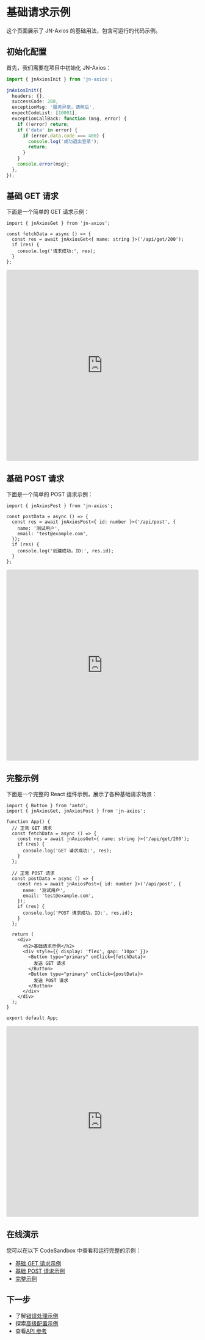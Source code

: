 # 基础请求示例

这个页面展示了 JN-Axios 的基础用法，包含可运行的代码示例。

## 初始化配置

首先，我们需要在项目中初始化 JN-Axios：

```ts
import { jnAxiosInit } from 'jn-axios';

jnAxiosInit({
  headers: {},
  successCode: 200,
  exceptionMsg: '服务异常，请稍后',
  expectCodeList: [10001],
  exceptionCallBack: function (msg, error) {
    if (!error) return;
    if ('data' in error) {
      if (error.data.code === 400) {
        console.log('成功退出登录');
        return;
      }
    }
    console.error(msg);
  },
});
```

## 基础 GET 请求

下面是一个简单的 GET 请求示例：

```tsx
import { jnAxiosGet } from 'jn-axios';

const fetchData = async () => {
  const res = await jnAxiosGet<{ name: string }>('/api/get/200');
  if (res) {
    console.log('请求成功:', res);
  }
};
```

<iframe src="https://codesandbox.io/embed/jn-axios-basic-get-request-8q6j2?fontsize=14&hidenavigation=1&theme=dark"
     style="width:100%; height:500px; border:0; border-radius: 4px; overflow:hidden;"
     title="jn-axios-basic-get-request"
     allow="accelerometer; ambient-light-sensor; camera; encrypted-media; geolocation; gyroscope; hid; microphone; midi; payment; usb; vr; xr-spatial-tracking"
     sandbox="allow-forms allow-modals allow-popups allow-presentation allow-same-origin allow-scripts"
   ></iframe>

## 基础 POST 请求

下面是一个简单的 POST 请求示例：

```tsx
import { jnAxiosPost } from 'jn-axios';

const postData = async () => {
  const res = await jnAxiosPost<{ id: number }>('/api/post', {
    name: '测试用户',
    email: 'test@example.com',
  });
  if (res) {
    console.log('创建成功，ID:', res.id);
  }
};
```

<iframe src="https://codesandbox.io/embed/jn-axios-basic-post-request-8q6j2?fontsize=14&hidenavigation=1&theme=dark"
     style="width:100%; height:500px; border:0; border-radius: 4px; overflow:hidden;"
     title="jn-axios-basic-post-request"
     allow="accelerometer; ambient-light-sensor; camera; encrypted-media; geolocation; gyroscope; hid; microphone; midi; payment; usb; vr; xr-spatial-tracking"
     sandbox="allow-forms allow-modals allow-popups allow-presentation allow-same-origin allow-scripts"
   ></iframe>

## 完整示例

下面是一个完整的 React 组件示例，展示了各种基础请求场景：

```tsx
import { Button } from 'antd';
import { jnAxiosGet, jnAxiosPost } from 'jn-axios';

function App() {
  // 正常 GET 请求
  const fetchData = async () => {
    const res = await jnAxiosGet<{ name: string }>('/api/get/200');
    if (res) {
      console.log('GET 请求成功:', res);
    }
  };

  // 正常 POST 请求
  const postData = async () => {
    const res = await jnAxiosPost<{ id: number }>('/api/post', {
      name: '测试用户',
      email: 'test@example.com',
    });
    if (res) {
      console.log('POST 请求成功，ID:', res.id);
    }
  };

  return (
    <div>
      <h2>基础请求示例</h2>
      <div style={{ display: 'flex', gap: '10px' }}>
        <Button type="primary" onClick={fetchData}>
          发送 GET 请求
        </Button>
        <Button type="primary" onClick={postData}>
          发送 POST 请求
        </Button>
      </div>
    </div>
  );
}

export default App;
```

<iframe src="https://codesandbox.io/embed/jn-axios-complete-example-8q6j2?fontsize=14&hidenavigation=1&theme=dark"
     style="width:100%; height:500px; border:0; border-radius: 4px; overflow:hidden;"
     title="jn-axios-complete-example"
     allow="accelerometer; ambient-light-sensor; camera; encrypted-media; geolocation; gyroscope; hid; microphone; midi; payment; usb; vr; xr-spatial-tracking"
     sandbox="allow-forms allow-modals allow-popups allow-presentation allow-same-origin allow-scripts"
   ></iframe>

## 在线演示

您可以在以下 CodeSandbox 中查看和运行完整的示例：

- [基础 GET 请求示例](https://codesandbox.io/s/jn-axios-basic-get-request-8q6j2)
- [基础 POST 请求示例](https://codesandbox.io/s/jn-axios-basic-post-request-8q6j2)
- [完整示例](https://codesandbox.io/s/jn-axios-complete-example-8q6j2)

## 下一步

- 了解[错误处理示例](./error-handling.md)
- 探索[高级配置示例](./advanced.md)
- 查看[API 参考](../api/)
